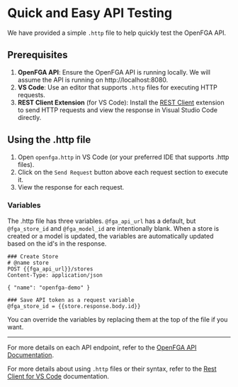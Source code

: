 # Quick and Easy API Testing
We have provided a simple `.http` file to help quickly test the OpenFGA API.

## Prerequisites
1. **OpenFGA API**: Ensure the OpenFGA API is running locally. We will assume the API is running on http://localhost:8080.
1. **VS Code**: Use an editor that supports `.http` files for executing HTTP requests.
2. **REST Client Extension** (for VS Code): Install the [REST Client](https://marketplace.visualstudio.com/items?itemName=humao.rest-client) extension to send HTTP requests and view the response in Visual Studio Code directly.

## Using the .http file
1. Open `openfga.http` in VS Code (or your preferred IDE that supports .http files).
1. Click on the `Send Request` button above each request section to execute it.
1. View the response for each request.

### Variables
The .http file has three variables. `@fga_api_url` has a default, but `@fga_store_id` and `@fga_model_id` are intentionally blank. When a store is created or a model is updated, the variables are automatically updated based on the id's in the response. 

```
### Create Store
# @name store
POST {{fga_api_url}}/stores
Content-Type: application/json

{ "name": "openfga-demo" }

### Save API token as a request variable
@fga_store_id = {{store.response.body.id}}
```

You can override the variables by replacing them at the top of the file if you want.

---

For more details on each API endpoint, refer to the [OpenFGA API Documentation](https://openfga.dev/docs/fga).

For more details about using `.http` files or their syntax, refer to the [Rest Client for VS Code](https://marketplace.visualstudio.com/items?itemName=humao.rest-client) documentation. 
